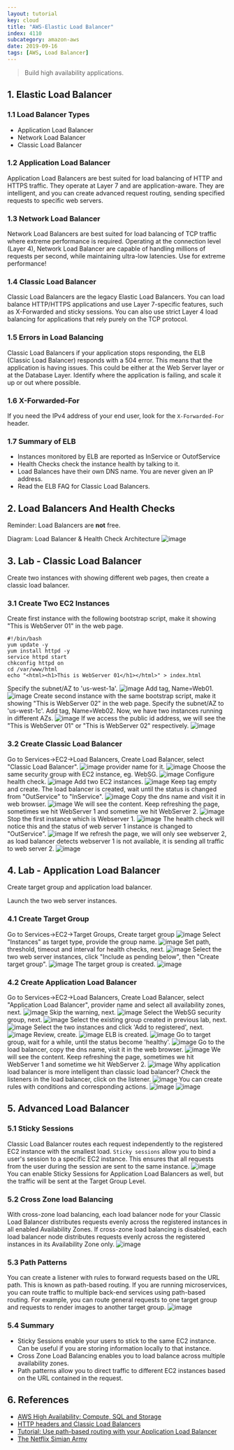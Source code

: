 ```yaml
---
layout: tutorial
key: cloud
title: "AWS-Elastic Load Balancer"
index: 4110
subcategory: amazon-aws
date: 2019-09-16
tags: [AWS, Load Balancer]
---
```


> Build high availability applications.

## 1. Elastic Load Balancer
### 1.1 Load Balancer Types
* Application Load Balancer
* Network Load Balancer
* Classic Load Balancer

### 1.2 Application Load Balancer
Application Load Balancers are best suited for load balancing of HTTP and HTTPS traffic. They operate at Layer 7 and are application-aware. They are intelligent, and you can create advanced request routing, sending specified requests to specific web servers.

### 1.3 Network Load Balancer
Network Load Balancers are best suited for load balancing of TCP traffic where extreme performance is required. Operating at the connection level (Layer 4), Network Load Balancer are capable of handling millions of requests per second, while maintaining ultra-low latencies. Use for extreme performance!

### 1.4 Classic Load Balancer
Classic Load Balancers are the legacy Elastic Load Balancers. You can load balance HTTP/HTTPS applications and use Layer 7-specific features, such as X-Forwarded and sticky sessions. You can also use strict Layer 4 load balancing for applications that rely purely on the TCP protocol.

### 1.5 Errors in Load Balancing
Classic Load Balancers if your application stops responding, the ELB (Classic Load Balancer) responds with a 504 error. This means that the application is having issues. This could be either at the Web Server layer or at the Database Layer. Identify where the application is failing, and scale it up or out where possible.

### 1.6 X-Forwarded-For
If you need the IPv4 address of your end user, look for the `X-Forwarded-For` header.

### 1.7 Summary of ELB
* Instances monitored by ELB are reported as InService or OutofService
* Health Checks check the instance health by talking to it.
* Load Balances have their own DNS name. You are never given an IP address.
* Read the ELB FAQ for Classic Load Balancers.

## 2. Load Balancers And Health Checks
Reminder: Load Balancers are **not** free.

Diagram: Load Balancer & Health Check Architecture
![image](/assets/images/cloud/4110/8-2-load-balancer-architecture.png)

## 3. Lab - Classic Load Balancer
Create two instances with showing different web pages, then create a classic load balancer.

### 3.1 Create Two EC2 Instances
Create first instance with the following bootstrap script, make it showing "This is WebServer 01" in the web page.
```raw
#!/bin/bash
yum update -y
yum install httpd -y
service httpd start
chkconfig httpd on
cd /var/www/html
echo "<html><h1>This is WebServer 01</h1></html>" > index.html
```
Specify the subnet/AZ to 'us-west-1a'.
![image](/assets/images/cloud/4110/8-2-classic-load-balancer-1.png)
Add tag, Name=Web01.
![image](/assets/images/cloud/4110/8-2-classic-load-balancer-1-2.png)
Create second instance with the same bootstrap script, make it showing "This is WebServer 02" in the web page. Specify the subnet/AZ to 'us-west-1c'. Add tag, Name=Web02. Now, we have two instances running in different AZs.
![image](/assets/images/cloud/4110/8-2-classic-load-balancer-2.png)
If we access the public id address, we will see the "This is WebServer 01" or "This is WebServer 02" respectively.
![image](/assets/images/cloud/4110/8-2-classic-load-balancer-3.png)
### 3.2 Create Classic Load Balancer
Go to Services->EC2->Load Balancers, Create Load Balancer, select "Classic Load Balancer".
![image](/assets/images/cloud/4110/8-2-classic-load-balancer-4-1.png)
provider name for it.
![image](/assets/images/cloud/4110/8-2-classic-load-balancer-4.png)
Choose the same security group with EC2 instance, eg. WebSG.
![image](/assets/images/cloud/4110/8-2-classic-load-balancer-5.png)
Configure health check.
![image](/assets/images/cloud/4110/8-2-classic-load-balancer-6.png)
Add two EC2 instances.
![image](/assets/images/cloud/4110/8-2-classic-load-balancer-7.png)
Keep tag empty and create. The load balancer is created, wait until the status is changed from "OutService" to "InService".
![image](/assets/images/cloud/4110/8-2-classic-load-balancer-8.png)
Copy the dns name and visit it in web browser.
![image](/assets/images/cloud/4110/8-2-classic-load-balancer-9.png)
We will see the content. Keep refreshing the page, sometimes we hit WebServer 1 and sometime we hit WebServer 2.
![image](/assets/images/cloud/4110/8-2-classic-load-balancer-10.png)
Stop the first instance which is Webserver 1.
![image](/assets/images/cloud/4110/8-2-classic-load-balancer-11.png)
The health check will notice this and the status of web server 1 instance is changed to "OutService".
![image](/assets/images/cloud/4110/8-2-classic-load-balancer-12.png)
If we refresh the page, we will only see webserver 2, as load balancer detects webserver 1 is not available, it is sending all traffic to web server 2.
![image](/assets/images/cloud/4110/8-2-classic-load-balancer-13.png)

## 4. Lab - Application Load Balancer
Create target group and application load balancer.

Launch the two web server instances.
### 4.1 Create Target Group
Go to Services->EC2->Target Groups, Create target group
![image](/assets/images/cloud/4110/8-2-application-load-balancer-1-2.png)
Select "Instances" as target type, provide the group name.
![image](/assets/images/cloud/4110/8-2-application-load-balancer-1.png)
Set path, threshold, timeout and interval for health checks, next.
![image](/assets/images/cloud/4110/8-2-application-load-balancer-2.png)
Select the two web server instances, click "Include as pending below", then "Create target group".
![image](/assets/images/cloud/4110/8-2-application-load-balancer-3.png)
The target group is created.
![image](/assets/images/cloud/4110/8-2-application-load-balancer-4.png)
### 4.2 Create Application Load Balancer
Go to Services->EC2->Load Balancers, Create Load Balancer, select "Application Load Balancer", provider name and select all availability zones, next.
![image](/assets/images/cloud/4110/8-2-application-load-balancer-5.png)
Skip the warning, next.
![image](/assets/images/cloud/4110/8-2-application-load-balancer-7.png)
Select the WebSG security group, next.
![image](/assets/images/cloud/4110/8-2-application-load-balancer-8.png)
Select the existing group created in previous lab, next.
![image](/assets/images/cloud/4110/8-2-application-load-balancer-9.png)
Select the two instances and click 'Add to registered', next.
![image](/assets/images/cloud/4110/8-2-application-load-balancer-10.png)
Review, create.
![image](/assets/images/cloud/4110/8-2-application-load-balancer-11.png)
ELB is created.
![image](/assets/images/cloud/4110/8-2-application-load-balancer-12.png)
Go to target group, wait for a while, until the status become 'healthy'.
![image](/assets/images/cloud/4110/8-2-application-load-balancer-13.png)
Go to the load balancer, copy the dns name, visit it in the web browser.
![image](/assets/images/cloud/4110/8-2-application-load-balancer-14.png)
We will see the content. Keep refreshing the page, sometimes we hit WebServer 1 and sometime we hit WebServer 2.
![image](/assets/images/cloud/4110/8-2-application-load-balancer-15.png)
Why application load balancer is more intelligent than classic load balancer? Check the listeners in the load balancer, click on the listener.
![image](/assets/images/cloud/4110/8-2-application-load-balancer-21.png)
You can create rules with conditions and corresponding actions.
![image](/assets/images/cloud/4110/8-2-application-load-balancer-22.png)
![image](/assets/images/cloud/4110/8-2-application-load-balancer-23.png)

## 5. Advanced Load Balancer
### 5.1 Sticky Sessions
Classic Load Balancer routes each request independently to the registered EC2 instance with the smallest load. `Sticky sessions` allow you to bind a user's session to a specific EC2 instance. This ensures that all requests from the user during the session are sent to the same instance.
![image](/assets/images/cloud/4110/sticky-sessions.jpg)
You can enable Sticky Sessions for Application Load Balancers as well, but the traffic will be sent at the Target Group Level.
### 5.2 Cross Zone load Balancing
With cross-zone load balancing, each load balancer node for your Classic Load Balancer distributes requests evenly across the registered instances in all enabled Availability Zones. If cross-zone load balancing is disabled, each load balancer node distributes requests evenly across the registered instances in its Availability Zone only.
![image](/assets/images/cloud/4110/cross-zone-load-balancing.jpg)
### 5.3 Path Patterns
You can create a listener with rules to forward requests based on the URL path. This is known as path-based routing. If you are running microservices, you can route traffic to multiple back-end services using path-based routing. For example, you can route general requests to one target group and requests to render images to another target group.
![image](/assets/images/cloud/4110/path-based-routing.jpeg)
### 5.4 Summary
* Sticky Sessions enable your users to stick to the same EC2 instance. Can be useful if you are storing information locally to that instance.
* Cross Zone Load Balancing enables you to load balance across multiple availability zones.
* Path patterns allow you to direct traffic to different EC2 instances based on the URL contained in the request.

## 6. References
* [AWS High Availability: Compute, SQL and Storage](https://cloud.netapp.com/blog/understanding-aws-high-availability-compute-sql-and-storage)
* [HTTP headers and Classic Load Balancers](https://docs.aws.amazon.com/elasticloadbalancing/latest/classic/x-forwarded-headers.html)
* [Tutorial: Use path-based routing with your Application Load Balancer](https://docs.aws.amazon.com/elasticloadbalancing/latest/application/tutorial-load-balancer-routing.html)
* [The Netflix Simian Army](https://medium.com/netflix-techblog/the-netflix-simian-army-16e57fbab116)
